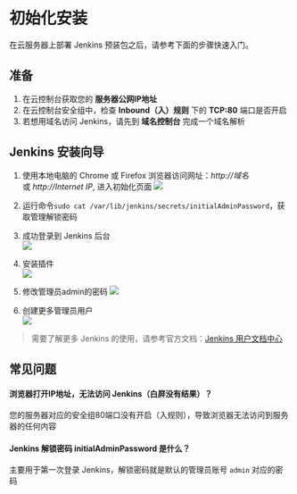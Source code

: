 # 初始化安装

在云服务器上部署 Jenkins 预装包之后，请参考下面的步骤快速入门。

## 准备

1. 在云控制台获取您的 **服务器公网IP地址** 
2. 在云控制台安全组中，检查 **Inbound（入）规则** 下的 **TCP:80** 端口是否开启
3. 若想用域名访问 Jenkins，请先到 **域名控制台** 完成一个域名解析

## Jenkins 安装向导

1. 使用本地电脑的 Chrome 或 Firefox 浏览器访问网址：*http://域名* 或 *http://Internet IP*, 进入初始化页面
   ![](https://libs.websoft9.com/Websoft9/DocsPicture/en/jenkins/jenkins-installstart-websoft9.png)

2. 运行命令`sudo cat /var/lib/jenkins/secrets/initialAdminPassword`，获取管理解锁密码

3. 成功登录到 Jenkins 后台  
   ![](https://libs.websoft9.com/Websoft9/DocsPicture/en/jenkins/jenkins-installcustomer-websoft9.png)

4. 安装插件  
   ![](https://libs.websoft9.com/Websoft9/DocsPicture/en/jenkins/jenkins-installing-websoft9.png)

6. 修改管理员admin的密码
   ![](https://libs.websoft9.com/Websoft9/DocsPicture/en/jenkins/jenkins-modfiypw-websoft9.png)

5. 创建更多管理员用户  
   ![](https://libs.websoft9.com/Websoft9/DocsPicture/en/jenkins/jenkins-installusers-websoft9.png)

> 需要了解更多 Jenkins 的使用，请参考官方文档：[Jenkins 用户文档中心](https://www.jenkins.io/zh/doc/)

## 常见问题

#### 浏览器打开IP地址，无法访问 Jenkins（白屏没有结果）？

您的服务器对应的安全组80端口没有开启（入规则），导致浏览器无法访问到服务器的任何内容

#### Jenkins 解锁密码 initialAdminPassword 是什么？

主要用于第一次登录 Jenkins，解锁密码就是默认的管理员账号 `admin` 对应的密码